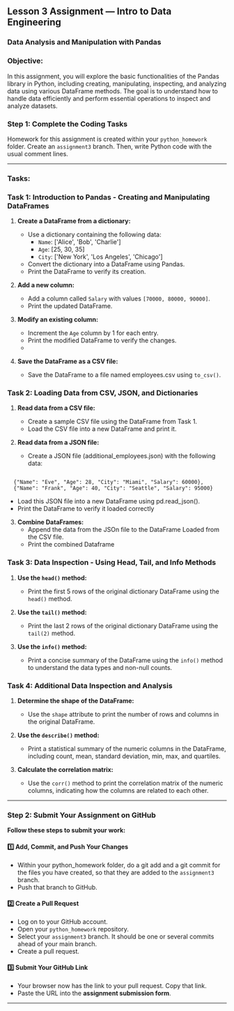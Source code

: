 ## Lesson 3 Assignment — Intro to Data Engineering
### Data Analysis and Manipulation with Pandas

### **Objective:**
In this assignment, you will explore the basic functionalities of the Pandas library in Python, including creating, manipulating, inspecting, and analyzing data using various DataFrame methods. The goal is to understand how to handle data efficiently and perform essential operations to inspect and analyze datasets.

### **Step 1: Complete the Coding Tasks**  

Homework for this assignment is created within your `python_homework` folder.  Create an `assignment3` branch.  Then, write Python code with the usual comment lines.

---

### **Tasks:**

### **Task 1: Introduction to Pandas - Creating and Manipulating DataFrames**
1. **Create a DataFrame from a dictionary:**
   - Use a dictionary containing the following data:
     - `Name`: ['Alice', 'Bob', 'Charlie']
     - `Age`: [25, 30, 35]
     - `City`: ['New York', 'Los Angeles', 'Chicago']
   - Convert the dictionary into a DataFrame using Pandas.
   - Print the DataFrame to verify its creation.

2. **Add a new column:**
   - Add a column called `Salary` with values `[70000, 80000, 90000]`.
   - Print the updated DataFrame.

3. **Modify an existing column:**
   - Increment the `Age` column by 1 for each entry.
   - Print the modified DataFrame to verify the changes.
   - 
4. **Save the DataFrame as a CSV file:**
   - Save the DataFrame to a file named employees.csv using ```to_csv()```.
     

### **Task 2: Loading Data from CSV, JSON, and Dictionaries**
1. **Read data from a CSV file:**
   - Create a sample CSV file using the DataFrame from Task 1.
   - Load the CSV file into a new DataFrame and print it.

2. **Read data from a JSON file:**
   - Create a JSON file (additional_employees.json) with the following data:
     
```

  {"Name": "Eve", "Age": 28, "City": "Miami", "Salary": 60000},
  {"Name": "Frank", "Age": 40, "City": "Seattle", "Salary": 95000}

```
   - Load this JSON file into a new DataFrame using pd.read_json().
   - Print the DataFrame to verify it loaded correctly


3. **Combine DataFrames:**
   - Append the data from the JSOn file to the DataFrame Loaded from the CSV file.
   - Print the combined Dataframe

### **Task 3: Data Inspection - Using Head, Tail, and Info Methods**
1. **Use the `head()` method:**
   - Print the first 5 rows of the original dictionary DataFrame using the `head()` method.

2. **Use the `tail()` method:**
   - Print the last 2 rows of the original dictionary DataFrame using the `tail(2)` method.

3. **Use the `info()` method:**
   - Print a concise summary of the DataFrame using the `info()` method to understand the data types and non-null counts.

### **Task 4: Additional Data Inspection and Analysis**
1. **Determine the shape of the DataFrame:**
   - Use the `shape` attribute to print the number of rows and columns in the original DataFrame.

2. **Use the `describe()` method:**
   - Print a statistical summary of the numeric columns in the DataFrame, including count, mean, standard deviation, min, max, and quartiles.

3. **Calculate the correlation matrix:**
   - Use the `corr()` method to print the correlation matrix of the numeric columns, indicating how the columns are related to each other.

---

### **Step 2: Submit Your Assignment on GitHub**  

**Follow these steps to submit your work:**  

#### **1️⃣ Add, Commit, and Push Your Changes**  
- Within your python_homework folder, do a git add and a git commit for the files you have created, so that they are added to the `assignment3` branch.
- Push that branch to GitHub. 

#### **2️⃣ Create a Pull Request**  
- Log on to your GitHub account.
- Open your `python_homework` repository.
- Select your `assignment3` branch.  It should be one or several commits ahead of your main branch.
- Create a pull request.

#### **3️⃣ Submit Your GitHub Link**  
- Your browser now has the link to your pull request.  Copy that link. 
- Paste the URL into the **assignment submission form**.  

---
